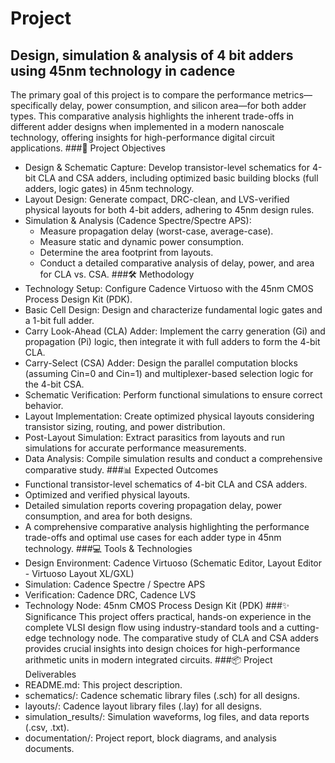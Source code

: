 # Project
## Design, simulation & analysis of 4 bit adders using 45nm technology in cadence
The primary goal of this project is to compare the performance metrics—specifically delay, power consumption, and silicon area—for both adder types. This comparative analysis highlights the inherent trade-offs in different adder designs when implemented in a modern nanoscale technology, offering insights for high-performance digital circuit applications.
###🚀 Project Objectives
 * Design & Schematic Capture: Develop transistor-level schematics for 4-bit CLA and CSA adders, including optimized basic building blocks (full adders, logic gates) in 45nm technology.
 * Layout Design: Generate compact, DRC-clean, and LVS-verified physical layouts for both 4-bit adders, adhering to 45nm design rules.
 * Simulation & Analysis (Cadence Spectre/Spectre APS):
   * Measure propagation delay (worst-case, average-case).
   * Measure static and dynamic power consumption.
   * Determine the area footprint from layouts.
   * Conduct a detailed comparative analysis of delay, power, and area for CLA vs. CSA.
###🛠 Methodology
 * Technology Setup: Configure Cadence Virtuoso with the 45nm CMOS Process Design Kit (PDK).
 * Basic Cell Design: Design and characterize fundamental logic gates and a 1-bit full adder.
 * Carry Look-Ahead (CLA) Adder: Implement the carry generation (Gi) and propagation (Pi) logic, then integrate it with full adders to form the 4-bit CLA.
 * Carry-Select (CSA) Adder: Design the parallel computation blocks (assuming Cin=0 and Cin=1) and multiplexer-based selection logic for the 4-bit CSA.
 * Schematic Verification: Perform functional simulations to ensure correct behavior.
 * Layout Implementation: Create optimized physical layouts considering transistor sizing, routing, and power distribution.
 * Post-Layout Simulation: Extract parasitics from layouts and run simulations for accurate performance measurements.
 * Data Analysis: Compile simulation results and conduct a comprehensive comparative study.
###📊 Expected Outcomes
 * Functional transistor-level schematics of 4-bit CLA and CSA adders.
 * Optimized and verified physical layouts.
 * Detailed simulation reports covering propagation delay, power consumption, and area for both designs.
 * A comprehensive comparative analysis highlighting the performance trade-offs and optimal use cases for each adder type in 45nm technology.
###💻 Tools & Technologies
 * Design Environment: Cadence Virtuoso (Schematic Editor, Layout Editor - Virtuoso Layout XL/GXL)
 * Simulation: Cadence Spectre / Spectre APS
 * Verification: Cadence DRC, Cadence LVS
 * Technology Node: 45nm CMOS Process Design Kit (PDK)
###✨ Significance
This project offers practical, hands-on experience in the complete VLSI design flow using industry-standard tools and a cutting-edge technology node. The comparative study of CLA and CSA adders provides crucial insights into design choices for high-performance arithmetic units in modern integrated circuits.
###📦 Project Deliverables
 * README.md: This project description.
 * schematics/: Cadence schematic library files (.sch) for all designs.
 * layouts/: Cadence layout library files (.lay) for all designs.
 * simulation_results/: Simulation waveforms, log files, and data reports (.csv, .txt).
 * documentation/: Project report, block diagrams, and analysis documents.
